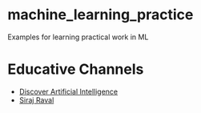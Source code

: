 # machine_learning_practice
Examples for learning practical work in ML

# Educative Channels
* [Discover Artificial Intelligence](https://www.youtube.com/channel/UCAHKM2oBfeVnokXWjpbkCew)
* [Siraj Raval](https://www.youtube.com/channel/UCWN3xxRkmTPmbKwht9FuE5A)
